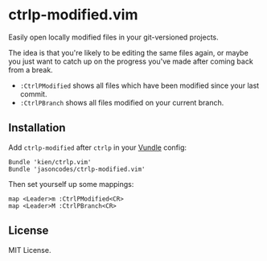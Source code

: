 # ctrlp-modified.vim

Easily open locally modified files in your git-versioned projects.

The idea is that you're likely to be editing the same files again, or maybe
you just want to catch up on the progress you've made after coming back from a break.

* `:CtrlPModified` shows all files which have been modified since your last commit.
* `:CtrlPBranch` shows all files modified on your current branch.

## Installation

Add `ctrlp-modified` after `ctrlp` in your [Vundle](https://github.com/gmarik/vundle) config:

``` vim
Bundle 'kien/ctrlp.vim'
Bundle 'jasoncodes/ctrlp-modified.vim'
```

Then set yourself up some mappings:

``` vim
map <Leader>m :CtrlPModified<CR>
map <Leader>M :CtrlPBranch<CR>
```

## License

MIT License.
